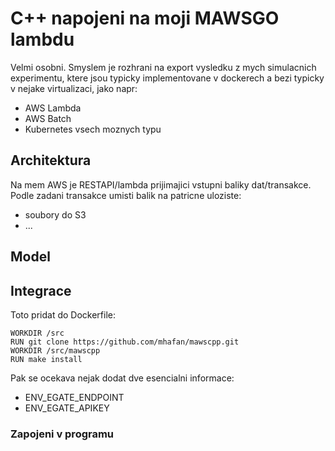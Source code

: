 # C++ napojeni na moji MAWSGO lambdu

Velmi osobni. Smyslem je rozhrani na export vysledku z mych simulacnich experimentu, ktere jsou typicky implementovane v dockerech a bezi typicky v nejake virtualizaci, jako napr:
- AWS Lambda
- AWS Batch
- Kubernetes vsech moznych typu

## Architektura

Na mem AWS je RESTAPI/lambda prijimajici vstupni baliky dat/transakce. Podle zadani transakce umisti balik na patricne uloziste:
- soubory do S3
- ...

## Model

## Integrace

Toto pridat do Dockerfile:
```
WORKDIR /src
RUN git clone https://github.com/mhafan/mawscpp.git 
WORKDIR /src/mawscpp
RUN make install
```

Pak se ocekava nejak dodat dve esencialni informace:
- ENV_EGATE_ENDPOINT
- ENV_EGATE_APIKEY

### Zapojeni v programu